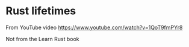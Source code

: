 # Rust lifetimes

From YouTube video https://www.youtube.com/watch?v=1QoT9fmPYr8

Not from the Learn Rust book

